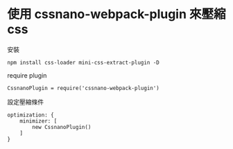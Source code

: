 # 使用 cssnano-webpack-plugin 來壓縮 css

安裝
```
npm install css-loader mini-css-extract-plugin -D

```
require plugin
```
CssnanoPlugin = require('cssnano-webpack-plugin')
```
設定壓縮條件
```
optimization: {
    minimizer: [
        new CssnanoPlugin()
    ]
}

```
